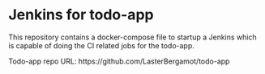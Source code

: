 # Jenkins for todo-app

<p>This repository contains a docker-compose file to startup a Jenkins which is capable of doing the CI related jobs for the todo-app.</p>

<p>Todo-app repo URL: https://github.com/LasterBergamot/todo-app</p>
